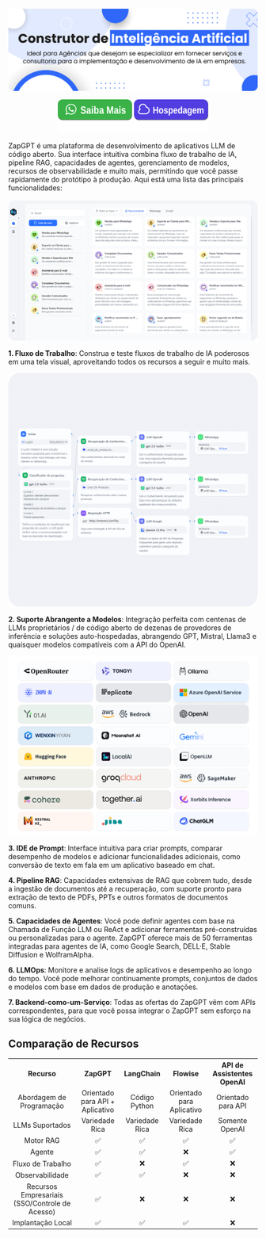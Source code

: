 <img alt="Static Badge" src="images/artificial_intelligence.png"></a>

<p align="center">
    <a href="https://wa.me/message/LC7ABX3MOJEFL1" target="_blank">
        <img width="150" alt="Static Badge" src="images/action.svg"></a>
    <a href="https://wa.me/message/LC7ABX3MOJEFL1" target="_blank">
        <img width="150" alt="Static Badge" src="images/action-2.svg"></a>
</p>

ZapGPT é uma plataforma de desenvolvimento de aplicativos LLM de código aberto. Sua interface intuitiva combina fluxo de trabalho de IA, pipeline RAG, capacidades de agentes, gerenciamento de modelos, recursos de observabilidade e muito mais, permitindo que você passe rapidamente do protótipo à produção. Aqui está uma lista das principais funcionalidades:
</br> </br>
 <img alt="Static Badge" src="images/Home.png"></a>

**1. Fluxo de Trabalho**: 
  Construa e teste fluxos de trabalho de IA poderosos em uma tela visual, aproveitando todos os recursos a seguir e muito mais.

 <img alt="Static Badge" src="images/Workflow.png"></a>

**2. Suporte Abrangente a Modelos**: 
  Integração perfeita com centenas de LLMs proprietários / de código aberto de dezenas de provedores de inferência e soluções auto-hospedadas, abrangendo GPT, Mistral, Llama3 e quaisquer modelos compatíveis com a API do OpenAI.

<img alt="Static Badge" src="images/LLM.png"></a>

**3. IDE de Prompt**: 
  Interface intuitiva para criar prompts, comparar desempenho de modelos e adicionar funcionalidades adicionais, como conversão de texto em fala em um aplicativo baseado em chat. 

**4. Pipeline RAG**: 
  Capacidades extensivas de RAG que cobrem tudo, desde a ingestão de documentos até a recuperação, com suporte pronto para extração de texto de PDFs, PPTs e outros formatos de documentos comuns.

**5. Capacidades de Agentes**: 
  Você pode definir agentes com base na Chamada de Função LLM ou ReAct e adicionar ferramentas pré-construídas ou personalizadas para o agente. ZapGPT oferece mais de 50 ferramentas integradas para agentes de IA, como Google Search, DELL·E, Stable Diffusion e WolframAlpha.

**6. LLMOps**: 
  Monitore e analise logs de aplicativos e desempenho ao longo do tempo. Você pode melhorar continuamente prompts, conjuntos de dados e modelos com base em dados de produção e anotações.

**7. Backend-como-um-Serviço**: 
  Todas as ofertas do ZapGPT vêm com APIs correspondentes, para que você possa integrar o ZapGPT sem esforço na sua lógica de negócios.

## Comparação de Recursos
<table style="width: 100%;">
  <tr>
    <th align="center">Recurso</th>
    <th align="center">ZapGPT</th>
    <th align="center">LangChain</th>
    <th align="center">Flowise</th>
    <th align="center">API de Assistentes OpenAI</th>
  </tr>
  <tr>
    <td align="center">Abordagem de Programação</td>
    <td align="center">Orientado para API + Aplicativo</td>
    <td align="center">Código Python</td>
    <td align="center">Orientado para Aplicativo</td>
    <td align="center">Orientado para API</td>
  </tr>
  <tr>
    <td align="center">LLMs Suportados</td>
    <td align="center">Variedade Rica</td>
    <td align="center">Variedade Rica</td>
    <td align="center">Variedade Rica</td>
    <td align="center">Somente OpenAI</td>
  </tr>
  <tr>
    <td align="center">Motor RAG</td>
    <td align="center">✅</td>
    <td align="center">✅</td>
    <td align="center">✅</td>
    <td align="center">✅</td>
  </tr>
  <tr>
    <td align="center">Agente</td>
    <td align="center">✅</td>
    <td align="center">✅</td>
    <td align="center">❌</td>
    <td align="center">✅</td>
  </tr>
  <tr>
    <td align="center">Fluxo de Trabalho</td>
    <td align="center">✅</td>
    <td align="center">❌</td>
    <td align="center">✅</td>
    <td align="center">❌</td>
  </tr>
  <tr>
    <td align="center">Observabilidade</td>
    <td align="center">✅</td>
    <td align="center">✅</td>
    <td align="center">❌</td>
    <td align="center">❌</td>
  </tr>
  <tr>
    <td align="center">Recursos Empresariais (SSO/Controle de Acesso)</td>
    <td align="center">✅</td>
    <td align="center">❌</td>
    <td align="center">❌</td>
    <td align="center">❌</td>
  </tr>
  <tr>
    <td align="center">Implantação Local</td>
    <td align="center">✅</td>
    <td align="center">✅</td>
    <td align="center">✅</td>
    <td align="center">❌</td>
  </tr>
</table>

